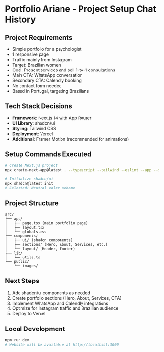 # Portfolio Ariane - Project Setup Chat History

## Project Requirements
- Simple portfolio for a psychologist
- 1 responsive page
- Traffic mainly from Instagram
- Target: Brazilian women
- Goal: Present services and sell 1-to-1 consultations
- Main CTA: WhatsApp conversation
- Secondary CTA: Calendly booking
- No contact form needed
- Based in Portugal, targeting Brazilians

## Tech Stack Decisions
- **Framework**: Next.js 14 with App Router
- **UI Library**: shadcn/ui
- **Styling**: Tailwind CSS
- **Deployment**: Vercel
- **Additional**: Framer Motion (recommended for animations)

## Setup Commands Executed
```bash
# Create Next.js project
npx create-next-app@latest . --typescript --tailwind --eslint --app --src-dir --import-alias "@/*" --yes

# Initialize shadcn/ui
npx shadcn@latest init
# Selected: Neutral color scheme
```

## Project Structure
```
src/
├── app/
│   ├── page.tsx (main portfolio page)
│   ├── layout.tsx
│   └── globals.css
├── components/
│   ├── ui/ (shadcn components)
│   ├── sections/ (Hero, About, Services, etc.)
│   └── layout/ (Header, Footer)
├── lib/
│   └── utils.ts
└── public/
    └── images/
```

## Next Steps
1. Add shadcn/ui components as needed
2. Create portfolio sections (Hero, About, Services, CTA)
3. Implement WhatsApp and Calendly integrations
4. Optimize for Instagram traffic and Brazilian audience
5. Deploy to Vercel

## Local Development
```bash
npm run dev
# Website will be available at http://localhost:3000
``` 